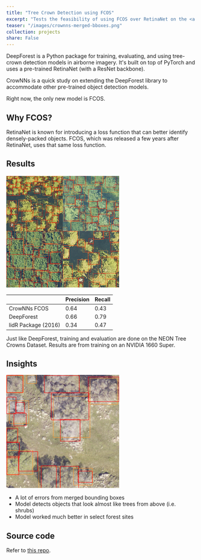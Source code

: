 ```yaml
---
title: "Tree Crown Detection using FCOS"
excerpt: "Tests the feasibility of using FCOS over RetinaNet on the <a href='https://zenodo.org/record/3765872'>NEON Tree Crowns Dataset</a>. Built on top of the <a href='https://deepforest.readthedocs.io/'>DeepForest package</a>. <br/><br/>"
teaser: "/images/crownns-merged-bboxes.png"
collection: projects
share: False
---
```


DeepForest is a Python package for training, evaluating, and using tree-crown detection models in airborne imagery. It's built on top of PyTorch and uses a pre-trained RetinaNet (with a ResNet backbone).

CrowNNs is a quick study on extending the DeepForest library to accommodate other pre-trained object detection models.

Right now, the only new model is FCOS.

## Why FCOS?

RetinaNet is known for introducing a loss function that can better identify densely-packed objects. FCOS, which was released a few years after RetinaNet, uses that same loss function.

## Results

![](/images/crownns-sample.png)

|                     | Precision | Recall |
|---------------------|-----------|--------|
| CrowNNs FCOS        | 0.64      | 0.43   |
| DeepForest          | 0.66      | 0.79   |
| lidR Package (2016) | 0.34      | 0.47   |

Just like DeepForest, training and evaluation are done on the NEON Tree Crowns Dataset. Results are from training on an NVIDIA 1660 Super. 


## Insights

![](/images/crownns-merged-bboxes.png)

- A lot of errors from merged bounding boxes
- Model detects objects that look almost like trees from above (i.e. shrubs)
- Model worked much better in select forest sites

## Source code

Refer to [this repo](https://github.com/derwells/crowNNs).
